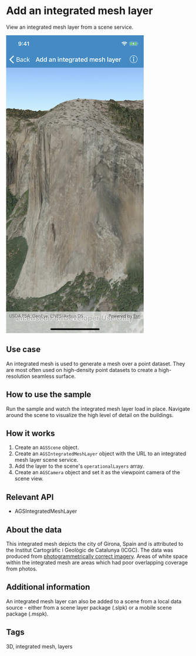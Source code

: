 # Add an integrated mesh layer

View an integrated mesh layer from a scene service.

![Add an integrated mesh layer sample](add-integrated-mesh.png)

## Use case

An integrated mesh is used to generate a mesh over a point dataset. They are most often used on high-density point datasets to create a high-resolution seamless surface.

## How to use the sample

Run the sample and watch the integrated mesh layer load in place. Navigate around the scene to visualize the high level of detail on the buildings.

## How it works

1. Create an `AGSScene` object.
2. Create an `AGSIntegratedMeshLayer` object with the URL to an integrated mesh layer scene service.
3. Add the layer to the scene's `operationalLayers` array.
4. Create an `AGSCamera` object and set it as the viewpoint camera of the scene view.

## Relevant API

* AGSIntegratedMeshLayer

## About the data

This integrated mesh depicts the city of Girona, Spain and is attributed to the Institut Cartogràfic i Geològic de Catalunya (ICGC). The data was produced from [photogrammetrically correct imagery](https://pro.arcgis.com/en/pro-app/help/data/imagery/ortho-mapping-in-arcgis-pro.htm). Areas of white space within the integrated mesh are areas which had poor overlapping coverage from photos.

## Additional information

An integrated mesh layer can also be added to a scene from a local data source - either from a scene layer package (.slpk) or a mobile scene package (.mspk).

## Tags

3D, integrated mesh, layers
